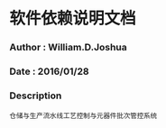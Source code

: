 # 软件依赖说明文档

### Author : William.D.Joshua
### Date : 2016/01/28
### Description
```
仓储与生产流水线工艺控制与元器件批次管控系统
```

